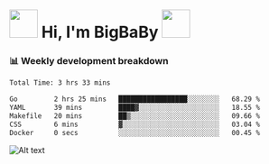 <!-- Title -->
<h1>
    <img src="https://media.tenor.com/TlyRveJkgo4AAAAi/cloud-cloud-strife.gif" width="50"/>
    Hi, I'm BigBaBy
    <img src="https://media.tenor.com/TlyRveJkgo4AAAAi/cloud-cloud-strife.gif" width="50"/>
</h1>

<h3> 📊 Weekly development breakdown </h3>
<!-- waka-readme-stats -->

<!--START_SECTION:waka-->

```txt
Total Time: 3 hrs 33 mins

Go         2 hrs 25 mins   █████████████████░░░░░░░░   68.29 %
YAML       39 mins         ████▓░░░░░░░░░░░░░░░░░░░░   18.55 %
Makefile   20 mins         ██▒░░░░░░░░░░░░░░░░░░░░░░   09.66 %
CSS        6 mins          ▓░░░░░░░░░░░░░░░░░░░░░░░░   03.04 %
Docker     0 secs          ░░░░░░░░░░░░░░░░░░░░░░░░░   00.45 %
```

<!--END_SECTION:waka-->

![Alt text](https://spotify-recently-played-readme.vercel.app/api?user=21b7yx6vkj66csord5swswvza&count=10&width=1000)
